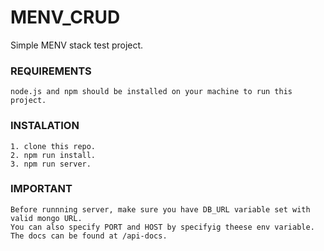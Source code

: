 # MENV_CRUD
Simple MENV stack test project.

### REQUIREMENTS

```
node.js and npm should be installed on your machine to run this project.
```

### INSTALATION

```
1. clone this repo.
2. npm run install.
3. npm run server.
```

### IMPORTANT

```
Before runnning server, make sure you have DB_URL variable set with valid mongo URL.
You can also specify PORT and HOST by specifyig theese env variable.
The docs can be found at /api-docs.
```